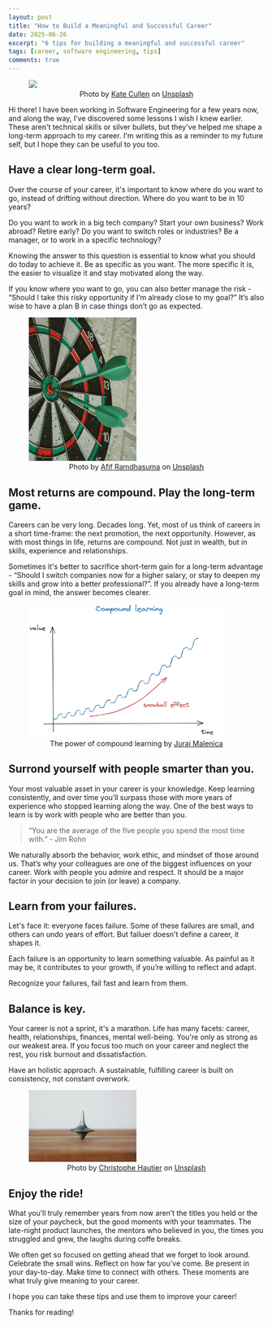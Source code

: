 ```yaml
---
layout: post
title: "How to Build a Meaningful and Successful Career"
date: 2025-06-26
excerpt: "6 tips for building a meaningful and successful career"
tags: [career, software engineering, tips]
comments: true
---
```


<figure>
    <a href="/assets/img/build-successful-career/plant_growing.jpg"><img src="/assets/img/build-successful-career/plant_growing.jpg" style="max-width: 50%"></a><figcaption style="text-align: center">Photo by <a href="https://unsplash.com/@katecullen?utm_content=creditCopyText&utm_medium=referral&utm_source=unsplash">Kate Cullen</a> on <a href="https://unsplash.com/photos/a-small-plant-sprouts-out-of-a-pile-of-dirt-OLyShjxGJac?utm_content=creditCopyText&utm_medium=referral&utm_source=unsplash">Unsplash</a></figcaption>
</figure>


Hi there! I have been working in Software Engineering for a few years now, and along the way, I've discovered some lessons I wish I knew earlier.
These aren't technical skills or silver bullets, but they've helped me shape a long-term approach to my career.
I'm writing this as a reminder to my future self, but I hope they can be useful to you too.

## Have a clear long-term goal.

Over the course of your career, it's important to know where do you want to go, instead of drifting without direction.
Where do you want to be in 10 years?

Do you want to work in a big tech company? Start your own business? Work abroad? Retire early?
Do you want to switch roles or industries? Be a manager, or to work in a specific technology?

Knowing the answer to this question is essential to know what you should do today to achieve it.
Be as specific as you want. The more specific it is, the easier to visualize it and stay motivated along the way.

If you know where you want to go, you can also better manage the risk - “Should I take this risky opportunity if I’m already close to my goal?” It’s also wise to have a plan B in case things don’t go as expected.

<figure>
    <a href="/assets/img/build-successful-career/goal.jpg"><img src="/assets/img/build-successful-career/goal.jpg" style="max-width: 50%"></a><figcaption style="text-align: center">Photo by <a href="https://unsplash.com/@javaistan?utm_content=creditCopyText&utm_medium=referral&utm_source=unsplash">Afif Ramdhasuma</a> on <a href="https://unsplash.com/photos/red-and-black-round-metal-jl4BQJs87Do?utm_content=creditCopyText&utm_medium=referral&utm_source=unsplash">Unsplash</a></figcaption>
</figure>

## Most returns are compound. Play the long-term game.
Careers can be very long. Decades long. Yet, most of us think of careers in a short time-frame: the next promotion, the next opportunity. However, as with most things in life, returns are compound. Not just in wealth, but in skills, experience and relationships.

Sometimes it's better to sacrifice short-term gain for a long-term advantage - “Should I switch companies now for a higher salary, or stay to deepen my skills and grow into a better professional?”.
If you already have a long-term goal in mind, the answer becomes clearer.

<figure>
    <a href="/assets/img/build-successful-career/learning_compound.png"><img src="/assets/img/build-successful-career/learning_compound.png" style="max-width: 90%"></a><figcaption style="text-align: center">The power of compound learning by <a href="https://dev.to/jurajmalenica/good-engineers-train-their-skills-great-engineers-train-their-mindset-21h" target="_blank">Juraj Malenica</a></figcaption>
</figure>

## Surrond yourself with people smarter than you.
Your most valuable asset in your career is your knowledge. Keep learning consistently, and over time you’ll surpass those with more years of experience who stopped learning along the way.
One of the best ways to learn is by work with people who are better than you.

> “You are the average of the five people you spend the most time with.” - Jim Rohn

We naturally absorb the behavior, work ethic, and mindset of those around us. That’s why your colleagues are one of the biggest influences on your career. Work with people you admire and respect. It should be a major factor in your decision to join (or leave) a company.

## Learn from your failures.
Let's face it: everyone faces failure. Some of these failures are small, and others can undo years of effort. But failuer doesn't define a career, it shapes it.

Each failure is an opportunity to learn something valuable. As painful as it may be, it contributes to your growth, if you’re willing to reflect and adapt.

Recognize your failures, fail fast and learn from them.

## Balance is key.
Your career is not a sprint, it's a marathon. Life has many facets: career, health, relationships, finances, mental well-being. You're only as strong as our weakest area.
If you focus too much on your career and neglect the rest, you risk burnout and dissatisfaction.

Have an holistic approach. A sustainable, fulfilling career is built on consistency, not constant overwork.

<figure>
    <a href="/assets/img/build-successful-career/balance.jpg"><img src="/assets/img/build-successful-career/balance.jpg" style="max-width: 50%"></a><figcaption style="text-align: center">Photo by <a href="https://unsplash.com/@hautier?utm_content=creditCopyText&utm_medium=referral&utm_source=unsplash">Christophe Hautier</a> on <a href="https://unsplash.com/photos/gray-top-902vnYeoWS4?utm_content=creditCopyText&utm_medium=referral&utm_source=unsplash">Unsplash</a></figcaption>
</figure>



## Enjoy the ride!
What you’ll truly remember years from now aren’t the titles you held or the size of your paycheck, but the good moments with your teammates. The late-night product launches, the mentors who believed in you, the times you struggled and grew, the laughs during coffe breaks.

We often get so focused on getting ahead that we forget to look around. Celebrate the small wins. Reflect on how far you’ve come. Be present in your day-to-day. Make time to connect with others. These moments are what truly give meaning to your career.


I hope you can take these tips and use them to improve your career!

Thanks for reading!
